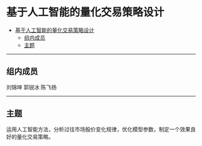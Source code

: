 # 基于人工智能的量化交易策略设计

- [基于人工智能的量化交易策略设计](#基于人工智能的量化交易策略设计)
  - [组内成员](#组内成员)
  - [主题](#主题)

---

## 组内成员
<div style="center">
刘锦坤 郭锐冰 陈飞扬
</div>

---

## 主题

运用人工智能方法，分析过往市场股价变化规律，优化模型参数，制定一个效果良好的量化交易策略。
